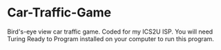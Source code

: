 # Car-Traffic-Game
Bird's-eye view car traffic game. Coded for my ICS2U ISP.
You will need Turing Ready to Program installed on your computer to run this program.
